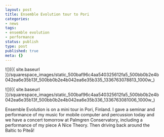 ```yaml
---
layout: post
title: Ensemble Evolution tour to Pori
categories:
- news
tags:
- ensemble evolution
- performance
status: publish
type: post
published: true
meta: {}
---
```


![]({{ site.baseurl }}/squarespace_images/static_500baf96c4aa540325612fa5_500bb0b2e4b042ea6e35b13f_500bb0b2e4b042ea6e35b335_1336763078813_1000w_)


![]({{ site.baseurl }}/squarespace_images/static_500baf96c4aa540325612fa5_500bb0b2e4b042ea6e35b13f_500bb0b2e4b042ea6e35b336_1336763081006_1000w_)


Ensemble Evolution is on a mini tour in Pori, Finland. I gave a seminar and performance of my music for mobile computer and percussion today and we have a concert tomorrow at Palmgren Conservatory, including a performance of my piece 
A Nice Theory. Then driving back around the Baltic to Piteå!
